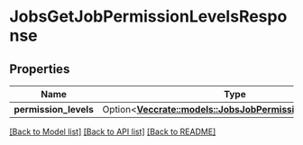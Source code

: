 # JobsGetJobPermissionLevelsResponse

## Properties

Name | Type | Description | Notes
------------ | ------------- | ------------- | -------------
**permission_levels** | Option<[**Vec<crate::models::JobsJobPermissionsDescription>**](JobsJobPermissionsDescription.md)> |  | [optional]

[[Back to Model list]](../README.md#documentation-for-models) [[Back to API list]](../README.md#documentation-for-api-endpoints) [[Back to README]](../README.md)


